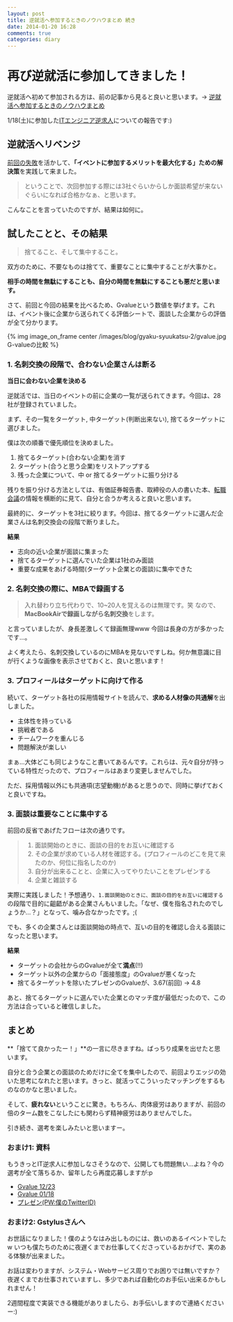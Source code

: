 ```yaml
---
layout: post
title: 逆就活へ参加するときのノウハウまとめ 続き
date: 2014-01-20 16:28
comments: true
categories: diary
---
```


# 再び逆就活に参加してきました！

逆就活へ初めて参加される方は、前の記事から見ると良いと思います。-> [逆就活へ参加するときのノウハウまとめ](/blog/diary/gyaku-syuukatsu-1)

1/18(土)に参加した[ITエンジニア逆求人](https://www.studenthunting.com/)についての報告です:)

<!-- more -->

## 逆就活へリベンジ

[前回の失敗](/blog/diary/gyaku-syuukatsu-1)を活かして、**「イベントに参加するメリットを最大化する」ための解決策**を実践して来ました。

> ということで、次回参加する際には3社ぐらいからしか面談希望が来ないぐらいになれば合格かなぁ、と思います。

こんなことを言っていたのですが、結果は如何に。

## 試したことと、その結果

> 捨てること、そして集中すること。

双方のために、不要なものは捨てて、重要なことに集中することが大事かと。

**相手の時間を無駄にすることも、自分の時間を無駄にすることも悪だと思います。**

さて、前回と今回の結果を比べるため、Gvalueという数値を挙げます。これは、イベント後に企業から送られてくる評価シートで、面談した企業からの評価が全て分かります。

{% img image_on_frame center /images/blog/gyaku-syuukatsu-2/gvalue.jpg G-valueの比較 %}

### 1. 名刺交換の段階で、合わない企業さんは断る

**当日に会わない企業を決める**

逆就活では、当日のイベントの前に企業の一覧が送られてきます。今回は、28社が登録されていました。

まず、その一覧をターゲット, 中ターゲット(判断出来ない), 捨てるターゲットに選びました。

僕は次の順番で優先順位を決めました。

1. 捨てるターゲット(合わない企業)を消す
2. ターゲット(合うと思う企業)をリストアップする
3. 残った企業について、中 or 捨てるターゲットに振り分ける

残りを振り分ける方法としては、有価証券報告書、取締役の人の書いた本、[転職会議](https://jobtalk.jp/)の情報を横断的に見て、自分と合うか考えると良いと思います。

最終的に、ターゲットを3社に絞ります。今回は、捨てるターゲットに選んだ企業さんは名刺交換会の段階で断りました。

**結果**

- 志向の近い企業が面談に集まった
- 捨てるターゲットに選んでいた企業は1社のみ面談
- 重要な成果をあげる時間(ターゲット企業との面談)に集中できた

### 2. 名刺交換の際に、MBAで録画する

> 入れ替わり立ち代わりで、10~20人を覚えるのは無理です。笑
> なので、**MacBookAirで録画しながら名刺交換**をします。

と言っていましたが、身長差激しくて録画無理www 今回は長身の方が多かったです...。

よく考えたら、名刺交換しているのにMBAを見ないですしね。何か無意識に目が行くような画像を表示させておくと、良いと思います！

### 3. プロフィールはターゲットに向けて作る

続いて、ターゲット各社の採用情報サイトを読んで、**求める人材像の共通解**を出しました。

- 主体性を持っている
- 挑戦者である
- チームワークを重んじる
- 問題解決が楽しい

まぁ...大体どこも同じようなこと書いてあるんです。これらは、元々自分が持っている特性だったので、プロフィールはあまり変更しませんでした。

ただ、採用情報以外にも共通項(志望動機)があると思うので、同時に挙げておくと良いですね。

### 3. 面談は重要なことに集中する

前回の反省であげたフローは次の通りです。

> 1. 面談開始のときに、面談の目的をお互いに確認する
> 2. その企業が求めている人材を確認する。(プロフィールのどこを見て来たのか、何位に指名したのか)
> 3. 自分が出来ることと、企業に入ってやりたいことをプレゼンする
> 4. 企業と雑談する

実際に実践しました！予想通り、`1.面談開始のときに、面談の目的をお互いに確認する`の段階で目的に齟齬がある企業さんもいました。「なぜ、僕を指名されたのでしょうか...？」となって、噛み合なかったです。;(

でも、多くの企業さんとは面談開始の時点で、互いの目的を確認し合える面談になったと思います。

**結果**

- ターゲットの会社からのGvalueが全て**満点**(!!)
- ターゲット以外の企業からの「面接態度」のGvalueが悪くなった
- 捨てるターゲットを除いたプレゼンのGvalueが、3.67(前回) -> 4.8

あと、捨てるターゲットに選んでいた企業とのマッチ度が最低だったので、この方法は合っていると確信しました。

## まとめ

**「捨てて良かったー！」**の一言に尽きますね。ばっちり成果を出せたと思います。

自分と合う企業との面談のためだけに全てを集中したので、前回よりエッジの効いた思考になれたと思います。きっと、就活ってこういったマッチングをするものなのかなと思いました。

そして、**疲れない**ということに驚き。もちろん、肉体疲労はありますが、前回の倍のターム数をこなしたにも関わらず精神疲労はありませんでした。

引き続き、選考を楽しみたいと思いますー。

### おまけ1: 資料

もうきっとIT逆求人に参加しなさそうなので、公開しても問題無い...よね？今の選考が全て落ちるか、留年したら再度応募しますが:p

- [Gvalue 12/23](/images/blog/gyaku-syuukatsu-2/gvalue1223.png)
- [Gvalue 01/18](/images/blog/gyaku-syuukatsu-2/gvalue0120.png)
- [プレゼン(PW:僕のTwitterID)](/images/blog/gyaku-syuukatsu-2/presen20140118.pdf)

### おまけ2: Gstylusさんへ

お世話になりました！僕のようなはみ出しものには、救いのあるイベントでしたw いつも僕たちのために夜遅くまでお仕事してくださっているおかげで、実のある体験が出来ました。

お話は変わりますが、システム・Webサービス周りでお困りでは無いですか？ 夜遅くまでお仕事されていますし、多少であれば自動化のお手伝い出来るかもしれません！

2週間程度で実装できる機能がありましたら、お手伝いしますので連絡くださいー:)
